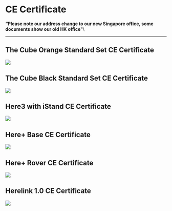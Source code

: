 # CE Certificate

**“Please note our address change to our new Singapore office, some documents show our old HK office"**\
****

## The Cube Orange Standard Set CE Certificate

![](<../.gitbook/assets/The Cube Orange Standard Set CE Certificate.jpg>)

## The Cube Black Standard Set CE Certificate

![](<../.gitbook/assets/The Cube Black Standard Set CE Certificate.jpg>)

## Here3 with iStand CE Certificate

![](<../.gitbook/assets/Here3 with iStand CE Certificate.jpg>)

## Here+ Base CE Certificate

![](<../.gitbook/assets/Here+ Base CE Certificate (1).jpg>)

## Here+ Rover CE Certificate

![](<../.gitbook/assets/Here+ Rover CE Certificate.jpg>)

## Herelink 1.0 CE Certificate

![](<../.gitbook/assets/Herelink 1.0 CE Certificate.jpg>)
